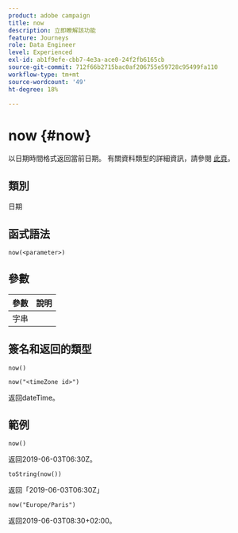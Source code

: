 ```yaml
---
product: adobe campaign
title: now
description: 立即瞭解該功能
feature: Journeys
role: Data Engineer
level: Experienced
exl-id: ab1f9efe-cbb7-4e3a-ace0-24f2fb6165cb
source-git-commit: 712f66b2715bac0af206755e59728c95499fa110
workflow-type: tm+mt
source-wordcount: '49'
ht-degree: 18%

---
```


# now {#now}

以日期時間格式返回當前日期。 有關資料類型的詳細資訊，請參閱 [此頁](../expression/data-types.md)。

## 類別

日期

## 函式語法

`now(<parameter>)`

## 參數

| 參數 | 說明 |
|--- |--- |
| 字串 |  |

## 簽名和返回的類型

`now()`

`now("<timeZone id>")`

返回dateTime。

## 範例

`now()`

返回2019-06-03T06:30Z。

`toString(now())`

返回「2019-06-03T06:30Z」

`now("Europe/Paris")`

返回2019-06-03T08:30+02:00。
